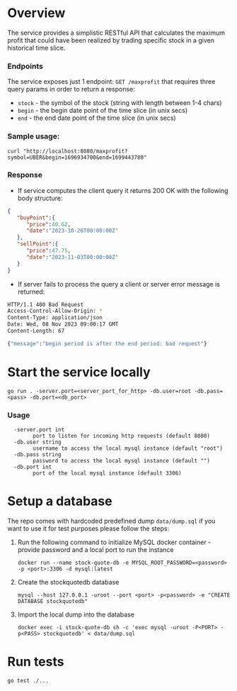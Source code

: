 # Overview
The service provides a simplistic RESTful API that calculates the maximum profit that could have been realized by trading 
specific stock in a given historical time slice.

### Endpoints
The service exposes just 1 endpoint:
`GET /maxprofit` that requires three query params in order to return a response:
* `stock` - the symbol of the stock (string with length between 1-4 chars)
* `begin` - the begin date point of the time slice (in unix secs)
* `end` - the end date point of the time slice (in unix secs)

### Sample usage:
```curl "http://localhost:8080/maxprofit?symbol=UBER&begin=1696934700&end=1699443780"```

### Response
* If service computes the client query it returns 200 OK with the following body structure:
```json
{
   "buyPoint":{
      "price":40.62,
      "date":"2023-10-26T00:00:00Z"
   },
   "sellPoint":{
      "price":47.75,
      "date":"2023-11-03T00:00:00Z"
   }
}
```
* If server fails to process the query a client or server error message is returned:
```bash
HTTP/1.1 400 Bad Request
Access-Control-Allow-Origin: *
Content-Type: application/json
Date: Wed, 08 Nov 2023 09:00:17 GMT
Content-Length: 67

{"message":"begin period is after the end period: bad request"}  
```

# Start the service locally
`go run . -server.port=<server_port_for_http> -db.user=root -db.pass=<pass> -db.port=<db_port>`

### Usage
```
  -server.port int
        port to listen for incoming http requests (default 8080)
  -db.user string
        username to access the local mysql instance (default "root")
  -db.pass string
        password to access the local mysql instance (default "")
  -db.port int
        port of the local mysql instance (default 3306)
```

# Setup a database
The repo comes with hardcoded predefined dump `data/dump.sql` if you want to use it for test purposes please follow the steps:
1. Run the following command to initialize MySQL docker container - provide password and a local port to run the instance

   ```docker run --name stock-quote-db -e MYSQL_ROOT_PASSWORD=<password> -p <port>:3306 -d mysql:latest```

2. Create the stockquotedb database

   `mysql --host 127.0.0.1 -uroot --port <port> -p<password> -e "CREATE DATABASE stockquotedb"`

3. Import the local dump into the database

   `docker exec -i stock-quote-db sh -c 'exec mysql -uroot -P<PORT> -p<PASS> stockquotedb' < data/dump.sql`


# Run tests
```go test ./...```
